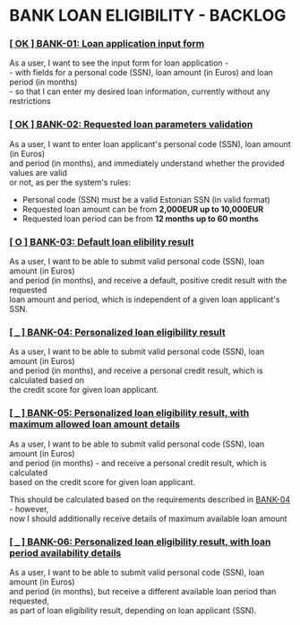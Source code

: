 # BANK LOAN ELIGIBILITY - BACKLOG

###  [\[ OK \] BANK-01:  Loan application input form](backlog/__DONE______BANK-01.md)

   As a user, I want to see the input form for loan application -  
    - with fields for a personal code (SSN), loan amount (in Euros) and loan period (in months)  
    - so that I can enter my desired loan information, currently without any restrictions

### [\[ OK \] BANK-02: Requested loan parameters validation](backlog/__DONE______BANK-02.md)

   As a user, I want to enter loan applicant's personal code (SSN), loan amount (in Euros)  
   and period (in months), and immediately understand whether the provided values are valid  
   or not, as per the system's rules:

   - Personal code (SSN) must be a valid Estonian SSN (in valid format)
   - Requested loan amount can be from **2,000EUR up to 10,000EUR**
   - Requested loan period can be from **12 months up to 60 months**


### [\[ O \] BANK-03: Default loan elibility result](backlog/___ONGOING__BANK-03.md)

   As a user, I want to be able to submit valid personal code (SSN), loan amount (in Euros)  
   and period (in months), and receive a default, positive credit result with the requested  
   loan amount and period, which is independent of a given loan applicant's SSN.


### [\[ _ \] BANK-04: Personalized loan eligibility result](backlog/____TODO____BANK-04.md)

  As a user, I want to be able to submit valid personal code (SSN), loan amount (in Euros)  
  and period (in months), and receive a personal credit result, which is calculated based on  
  the credit score for given loan applicant.


### [\[ _ \] BANK-05: Personalized loan eligibility result, with maximum allowed loan amount details](backlog/____TODO____BANK-05.md)

   As a user, I want to be able to submit valid personal code (SSN), loan amount (in Euros)  
   and period (in months) - and receive a personal credit result, which is calculated  
   based on the credit score for given loan applicant. 

   This should be calculated based on the requirements described in [BANK-04](backlog/____TODO____BANK-04.md) - however,  
   now I should additionally receive details of maximum available loan amount


### [\[ _ \] BANK-06: Personalized loan eligibility result, with loan period availability details](backlog/____TODO____BANK-06.md) 

   As a user, I want to be able to submit valid personal code (SSN), loan amount (in Euros)  
   and period (in months), but receive a different available loan period than requested,  
   as part of loan eligibility result, depending on loan applicant (SSN).
